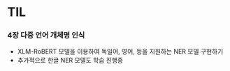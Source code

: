 # TIL

### 4장 다중 언어 개체명 인식 
- XLM-RoBERT 모델을 이용하여 독일어, 영어, 등을 지원하는 NER 모델 구현하기
- 추가적으로 한글 NER 모델도 학습 진행중 
